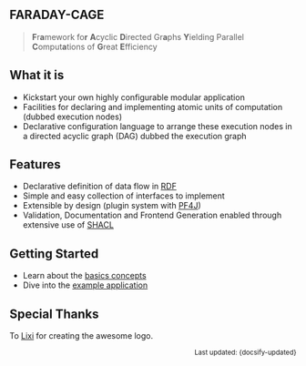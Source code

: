 ## FARADAY-CAGE

> **F**r**a**mework fo**r** **A**cyclic **D**irected Gr**a**phs **Y**ielding Parallel **C**omput**a**tions of **G**reat **E**fficiency

## What it is

- Kickstart your own highly configurable modular application
- Facilities for declaring and implementing atomic units of computation (dubbed execution nodes)
- Declarative configuration language to arrange these execution nodes in a directed acyclic graph (DAG) dubbed the execution graph

## Features

- Declarative definition of data flow in [RDF](https://www.w3.org/TR/rdf11-concepts/)
- Simple and easy collection of interfaces to implement
- Extensible by design (plugin system with [PF4J](https://pf4j.org))
- Validation, Documentation and Frontend Generation enabled through extensive use of [SHACL](https://www.w3.org/TR/shacl/)

## Getting Started

- Learn about the [basics concepts](concepts)
- Dive into the [example application](example-application)

## Special Thanks

To [Lixi](https://github.com/orgs/dice-group/people/TortugaAttack) for creating the awesome logo.

<small style="text-align: right; display: block"> Last updated: {docsify-updated} </small>